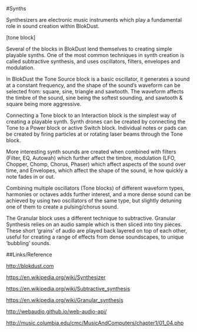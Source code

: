 #Synths

Synthesizers are electronic music instruments which play a fundamental role in sound creation within BlokDust.

[tone block]

Several of the blocks in BlokDust lend themselves to creating simple playable synths. One of the most common techniques in synth creation is called subtractive synthesis, and uses oscillators, filters, envelopes and modulation.

In BlokDust the Tone Source block is a basic oscillator, it generates a sound at a constant frequency, and the shape of the sound’s waveform can be selected from: square, sine, triangle and sawtooth. The waveform affects the timbre of the sound, sine being the softest sounding, and sawtooth & square being more aggressive.

Connecting a Tone block to an Interaction block is the simplest way of creating a playable synth. Synth drones can be created by connecting the Tone to a Power block or active Switch block. Individual notes or pads can be created by firing particles at or rotating laser beams through the Tone block.

More interesting synth sounds are created when combined with filters (Filter, EQ, Autowah) which further affect the timbre, modulation (LFO, Chopper, Chomp, Chorus, Phaser) which affect aspects of the sound over time, and Envelopes, which affect the shape of the sound, ie how quickly a note fades in or out.

Combining multiple oscillators (Tone blocks) of different waveform types, harmonies or octaves adds further interest, and a more dense sound can be achieved by using two oscillators of the same type, but slightly detuning one of them to create a pulsing/chorus sound.

The Granular block uses a different technique to subtractive. Granular Synthesis relies on an audio sample which is then sliced into tiny pieces. These short ‘grains’ of audio are played back layered on top of each other, useful for creating a range of effects from dense soundscapes, to unique ‘bubbling’ sounds.

##Links/Reference

http://blokdust.com

https://en.wikipedia.org/wiki/Synthesizer

https://en.wikipedia.org/wiki/Subtractive_synthesis

https://en.wikipedia.org/wiki/Granular_synthesis

http://webaudio.github.io/web-audio-api/

http://music.columbia.edu/cmc/MusicAndComputers/chapter1/01_04.php